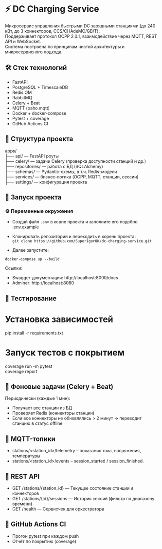 # ⚡ DC Charging Service

Микросервис управления быстрыми DC зарядными станциями (до 240 кВт, до 3 коннекторов, CCS/CHAdeMO/GB/T).  
Поддерживает протокол OCPP 2.0.1, взаимодействие через MQTT, REST API и WebSocket.  
Система построена по принципам чистой архитектуры и микросервисного подхода.

## 🛠️ Стек технологий

- FastAPI  
- PostgreSQL + TimescaleDB  
- Redis OM  
- RabbitMQ  
- Celery + Beat  
- MQTT (paho.mqtt)  
- Docker + docker-compose  
- Pytest + coverage  
- GitHub Actions CI

## 📁 Структура проекта

apps/  
├── api/ — FastAPI роуты  
├── celery/ — задачи Celery (проверка доступности станций и др.)  
├── repositories/ — работа с БД (SQLAlchemy)  
├── schemas/ — Pydantic-схемы, в т.ч. Redis-модели  
├── services/ — бизнес-логика (OCPP, MQTT, станции, сессии)  
├── settings/ — конфигурация проекта  

## 🚀 Запуск проекта


### ⚙️ Переменные окружения
- Создай файл `.env` в корне проекта и заполните его подобно .env.example
- Клонировать репозиторий и переходить в корень проекта:  
```git clone https://github.com/SuperIgorOK/dc-charging-service.git```

- Далее запустите:

```docker-compose up --build  ```

Ссылки:  
- Swagger-документация: http://localhost:8000/docs  
- Adminer: http://localhost:8080

## 🧪 Тестирование

# Установка зависимостей  
pip install -r requirements.txt  

# Запуск тестов с покрытием  
coverage run -m pytest  
coverage report  

## 🔁 Фоновые задачи (Celery + Beat)

Периодически (каждые 1 мин):  
- Получает все станции из БД  
- Проверяет Redis (коннекторы станции)  
- Если все коннекторы не обновлялись > 2 минут → переводит станцию в статус offline  

## 📡 MQTT-топики

- stations/<station_id>/telemetry – показания тока, напряжения, температуры 
- stations/<station_id>/events – session_started / session_finished.  

## 🧵 REST API

- GET /stations/{station_id} — Текущее состояние станции и коннекторов  
- GET /stations/{id}/sessions — История сессий (фильтр по диапазону времени)  
- GET /health — Сервисчек для оркестратора

## 🔧 GitHub Actions CI

- Прогон pytest при каждом push  
- Отчёт по покрытию (coverage)   
